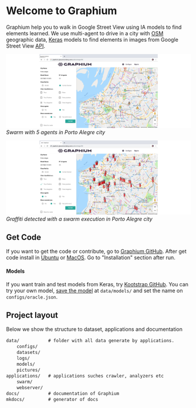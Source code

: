 # Welcome to Graphium

Graphium help you to walk in Google Street View using IA models to find elements learned. We use multi-agent to drive in a city with [OSM](https://www.openstreetmap.org) geographic data, [Keras](https://keras.io/) models to find elements in images from Google Street View [API](https://developers.google.com/maps/documentation/streetview/intro).

![Screenshot](imgs/graphium_glaucomunsberg_com_agent.jpg)
*Swarm with 5 agents in Porto Alegre city*


![Screenshot](imgs/graphium_glaucomunsberg_com_graffiti.jpg)
*Graffiti detected with a swarm execution in Porto Alegre city*

## Get Code
    
If you want to get the code or contribute, go to [Graphium GitHub](https://github.com/glaucomunsberg/graphium). After get code install in [Ubuntu](about/installation/ubuntu_16.04.md) or [MacOS](about/installation/macosx_10.14.md). Go to "Installation" section after run.

#### Models
    
If you want train and test models from Keras, try [Kootstrap GitHub](https://github.com/glaucomunsberg/kootstrap). You can try your own model, [save the model](https://machinelearningmastery.com/save-load-keras-deep-learning-models/) at `data/models/` and set the name on `configs/oracle.json`.

## Project layout

Below we show the structure to dataset, applications and documentation

    data/           # folder with all data generate by applications.
        configs/
        datasets/
        logs/
        models/
        pictures/
    applications/   # applications suches crawler, analyzers etc
        swarm/
        webserver/
    docs/           # documentation of Graphium
    mkdocs/         # generator of docs

